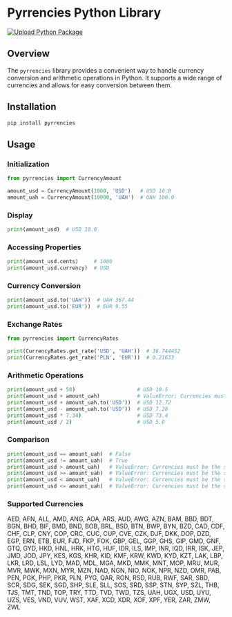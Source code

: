 # Pyrrencies Python Library

[![Upload Python Package](https://github.com/de-jure/pyrrencies/actions/workflows/python-publish.yml/badge.svg)](https://github.com/de-jure/pyrrencies/actions/workflows/python-publish.yml)

## Overview

The `pyrrencies` library provides a convenient way to handle currency conversion and arithmetic operations in Python. It supports a wide range of currencies and allows for easy conversion between them.

## Installation

```bash
pip install pyrrencies
```

## Usage

### Initialization

```python
from pyrrencies import CurrencyAmount

amount_usd = CurrencyAmount(1000, 'USD')   # USD 10.0
amount_uah = CurrencyAmount(10000, 'UAH')  # UAH 100.0
```

### Display

```python
print(amount_usd)  # USD 10.0
```

### Accessing Properties

```python
print(amount_usd.cents)     # 1000
print(amount_usd.currency)  # USD
```

### Currency Conversion

```python
print(amount_usd.to('UAH'))  # UAH 367.44
print(amount_usd.to('EUR'))  # EUR 9.55
```

### Exchange Rates

```python
from pyrrencies import CurrencyRates

print(CurrencyRates.get_rate('USD', 'UAH'))  # 36.744452
print(CurrencyRates.get_rate('PLN', 'EUR'))  # 0.21633
```

### Arithmetic Operations

```python
print(amount_usd + 50)                    # USD 10.5
print(amount_usd + amount_uah)            # ValueError: Currencies must be the same
print(amount_usd + amount_uah.to('USD'))  # USD 12.72
print(amount_usd - amount_uah.to('USD'))  # USD 7.28
print(amount_usd * 7.34)                  # USD 73.4
print(amount_usd / 2)                     # USD 5.0
```

### Comparison

```python
print(amount_usd == amount_uah)  # False
print(amount_usd != amount_uah)  # True
print(amount_usd > amount_uah)   # ValueError: Currencies must be the same
print(amount_usd >= amount_uah)  # ValueError: Currencies must be the same
print(amount_usd < amount_uah)   # ValueError: Currencies must be the same
print(amount_usd <= amount_uah)  # ValueError: Currencies must be the same
```

### Supported Currencies

AED, AFN, ALL, AMD, ANG, AOA, ARS, AUD, AWG, AZN, BAM, BBD, BDT, BGN, BHD, BIF, BMD, BND, BOB, BRL, BSD, BTN, BWP, BYN, BZD, CAD, CDF, CHF, CLP, CNY, COP, CRC, CUC, CUP, CVE, CZK, DJF, DKK, DOP, DZD, EGP, ERN, ETB, EUR, FJD, FKP, FOK, GBP, GEL, GGP, GHS, GIP, GMD, GNF, GTQ, GYD, HKD, HNL, HRK, HTG, HUF, IDR, ILS, IMP, INR, IQD, IRR, ISK, JEP, JMD, JOD, JPY, KES, KGS, KHR, KID, KMF, KRW, KWD, KYD, KZT, LAK, LBP, LKR, LRD, LSL, LYD, MAD, MDL, MGA, MKD, MMK, MNT, MOP, MRU, MUR, MVR, MWK, MXN, MYR, MZN, NAD, NGN, NIO, NOK, NPR, NZD, OMR, PAB, PEN, PGK, PHP, PKR, PLN, PYG, QAR, RON, RSD, RUB, RWF, SAR, SBD, SCR, SDG, SEK, SGD, SHP, SLE, SLL, SOS, SRD, SSP, STN, SYP, SZL, THB, TJS, TMT, TND, TOP, TRY, TTD, TVD, TWD, TZS, UAH, UGX, USD, UYU, UZS, VES, VND, VUV, WST, XAF, XCD, XDR, XOF, XPF, YER, ZAR, ZMW, ZWL
